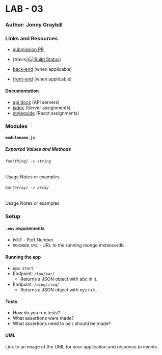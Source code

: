 # LAB - 03

### Author: Jonny Graybill

### Links and Resources
* [submission PR](https://github.com/401-advanced-javascript-jonnygraybill/lab-03/pull/1) 

* [travis]([![Build Status](https://www.travis-ci.com/401-advanced-javascript-jonnygraybill/lab-03.svg?branch=part-1)](https://www.travis-ci.com/401-advanced-javascript-jonnygraybill/lab-03))

* [back-end](http://xyz.com) (when applicable)
* [front-end](http://xyz.com) (when applicable)

#### Documentation
* [api docs](http://xyz.com) (API servers)
* [jsdoc](http://xyz.com) (Server assignments)
* [styleguide](http://xyz.com) (React assignments)

### Modules
#### `modulename.js`
##### Exported Values and Methods

###### `foo(thing) -> string`
Usage Notes or examples

###### `bar(array) -> array`
Usage Notes or examples

### Setup
#### `.env` requirements
* `PORT` - Port Number
* `MONGODB_URI` - URL to the running mongo instance/db

#### Running the app
* `npm start`
* Endpoint: `/foo/bar/`
  * Returns a JSON object with abc in it.
* Endpoint: `/bing/zing/`
  * Returns a JSON object with xyz in it.
  
#### Tests
* How do you run tests?
* What assertions were made?
* What assertions need to be / should be made?

#### UML
Link to an image of the UML for your application and response to events
